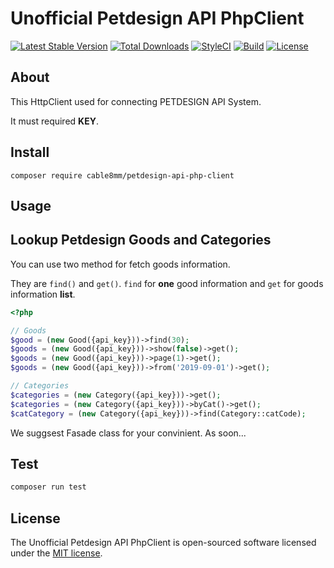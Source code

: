 # Unofficial Petdesign API PhpClient

[![Latest Stable Version](http://poser.pugx.org/cable8mm/petdesign-api-php-client/v)](https://packagist.org/packages/cable8mm/petdesign-api-php-client)
[![Total Downloads](http://poser.pugx.org/cable8mm/petdesign-api-php-client/downloads)](https://packagist.org/packages/cable8mm/petdesign-api-php-client)
[![StyleCI](https://github.styleci.io/repos/267242299/shield?branch=master)](https://github.styleci.io/repos/267242299)
[![Build](https://github.com/cable8mm/petdesign-api-php-client/actions/workflows/php.yml/badge.svg)](https://github.com/cable8mm/petdesign-api-php-client/actions/workflows/php.yml)
[![License](http://poser.pugx.org/cable8mm/petdesign-api-php-client/license)](https://packagist.org/packages/cable8mm/petdesign-api-php-client)

## About

This HttpClient used for connecting PETDESIGN API System.

It must required **KEY**.

## Install

```
composer require cable8mm/petdesign-api-php-client
```

## Usage

## Lookup Petdesign Goods and Categories

You can use two method for fetch goods information.

They are `find()` and `get()`. `find` for **one** good information and `get` for goods information **list**.

```php
<?php

// Goods
$good = (new Good({api_key}))->find(30);
$goods = (new Good({api_key}))->show(false)->get();
$goods = (new Good({api_key}))->page(1)->get();
$goods = (new Good({api_key}))->from('2019-09-01')->get();

// Categories
$categories = (new Category({api_key}))->get();
$categories = (new Category({api_key}))->byCat()->get();
$catCategory = (new Category({api_key}))->find(Category::catCode);
```

We suggsest Fasade class for your convinient. As soon...

## Test

```bash
composer run test
```

## License

The Unofficial Petdesign API PhpClient is open-sourced software licensed under the [MIT license](https://opensource.org/licenses/MIT).
